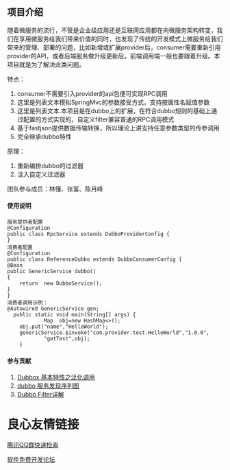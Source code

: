  
## 项目介绍
   
随着微服务的流行，不管是企业级应用还是互联网应用都在向微服务架构转变，我们在享用微服务给我们带来价值的同时，也发现了传统的开发模式上微服务给我们带来的管理、部署的问题，比如新增或扩展provider后，consumer需要重新引用provider的API，或者后端服务做升级更新后，前端调用端一般也要跟着升级。本项目就是为了解决此类问题。





特点：
1. consumer不需要引入provider的api包便可实现RPC调用
2. 这里是列表文本模拟SpringMvc的参数接受方式，支持按属性名赋值参数
3. 这里是列表文本.本项目是在dubbo上的扩展，在符合dubbo规则的基础上通过配置的方式实现的，自定义filter兼容普通的RPC调用模式
4. 基于fastjson提供数据传输转换，所以理论上讲支持任意参数类型的传参调用
5. 完全继承dubbo特性


原理：

1. 重新编排dubbo的过滤器
2. 注入自定义过滤器

团队参与成员：林懂、张富、陈月峰

#### 使用说明

    服务提供者配置
    @Configuration
    public class RpcService extends DubboProviderConfig {
    }
    消费者配置
    @Configuration
    public class ReferenceDubbo extends DubboConsumerConfig {
    @Bean
    public GenericService dubbo()
    {
        return  new DubboService();
    }
    }
    消费者调用示例：
    @Autowired GenericService gen;
      public static void main(String[] args) {
                Map  obj=new HashMap<>();
        obj.put("name","HelloWorld");
        genericService.$invoke("com.provider.test.HelloWorld","1.0.0",
                "getTest",obj);
        }





#### 参与贡献

1. [Dubbox 基本特性之泛化调用](https://blog.csdn.net/w2ndong/article/details/79730847)
2. [dubbo 服务发现序列图](https://blog.csdn.net/w2ndong/article/details/81004576)
3. [Dubbo Filter详解](http://https://blog.csdn.net/w2ndong/article/details/79764843)



 # 良心友情链接

[腾讯QQ群快速检索](http://u.720life.cn/s/8cf73f7c)

[软件免费开发论坛](http://u.720life.cn/s/bbb01dc0)